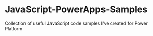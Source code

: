 # JavaScript-PowerApps-Samples
Collection of useful JavaScript code samples I've created for Power Platform

